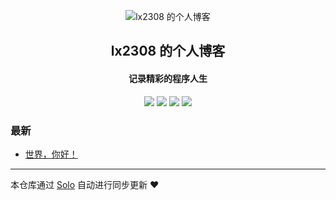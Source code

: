 <p align="center"><img alt="lx2308 的个人博客" src="https://static.b3log.org/images/brand/solo-32.png"></p><h2 align="center">
lx2308 的个人博客
</h2>

<h4 align="center">记录精彩的程序人生</h4>
<p align="center"><a title="lx2308 的个人博客" target="_blank" href="https://github.com/lx2308/solo-blog"><img src="https://img.shields.io/github/last-commit/lx2308/solo-blog.svg?style=flat-square&color=FF9900"></a>
<a title="GitHub repo size in bytes" target="_blank" href="https://github.com/lx2308/solo-blog"><img src="https://img.shields.io/github/repo-size/lx2308/solo-blog.svg?style=flat-square"></a>
<a title="Solo Version" target="_blank" href="https://github.com/b3log/solo/releases"><img src="https://img.shields.io/badge/solo-3.6.3-f1e05a.svg?style=flat-square&color=blueviolet"></a>
<a title="Hits" target="_blank" href="https://github.com/b3log/hits"><img src="https://hits.b3log.org/lx2308/solo-blog.svg"></a></p>

### 最新

* [世界，你好！](http://zhuxl.com.cn/hello-solo)



---

本仓库通过 [Solo](https://github.com/b3log/solo) 自动进行同步更新 ❤️ 